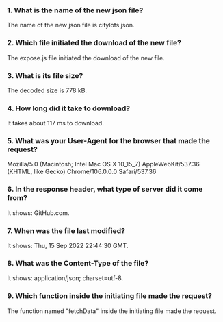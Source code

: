 ### 1. What is the name of the new json file?

The name of the new json file is citylots.json.

### 2. Which file initiated the download of the new file?

The expose.js file initiated the download of the new file.

### 3. What is its file size?

The decoded size is 778 kB.

### 4. How long did it take to download?

It takes about 117 ms to download.

### 5. What was your User-Agent for the browser that made the request?

Mozilla/5.0 (Macintosh; Intel Mac OS X 10_15_7) AppleWebKit/537.36 (KHTML, like Gecko) Chrome/106.0.0.0 Safari/537.36

### 6. In the response header, what type of server did it come from?

It shows: GitHub.com.

### 7. When was the file last modified?

It shows: Thu, 15 Sep 2022 22:44:30 GMT.

### 8. What was the Content-Type of the file?

It shows: application/json; charset=utf-8.

### 9. Which function inside the initiating file made the request?

The function named "fetchData" inside the initiating file made the request.
